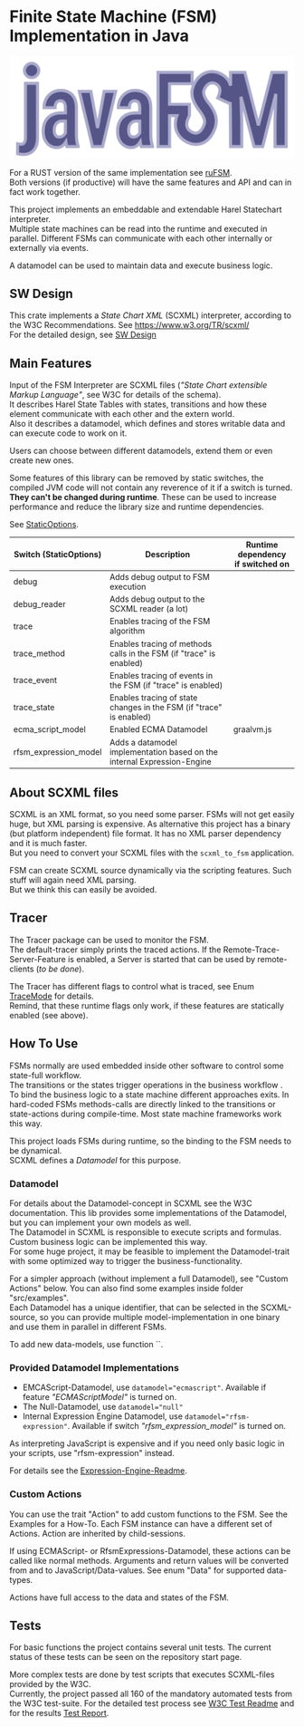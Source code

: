 # Finite State Machine (FSM) Implementation in Java

![logo](logo.svg)


For a RUST version of the same implementation see [ruFSM](https://github.com/BWeng20/ruFSM).<br>
Both versions (if productive) will have the same features and API and can in fact work together.

This project implements an embeddable and extendable Harel Statechart interpreter.</br>
Multiple state machines can be read into the runtime and executed in parallel.
Different FSMs can communicate with each other internally or externally via events.

A datamodel can be used to maintain data and execute business logic.

## SW Design

This crate implements a _State Chart XML_ (SCXML) interpreter, according to the W3C Recommendations. See https://www.w3.org/TR/scxml/</br>
For the detailed design, see [SW Design](SW_Design.md)

## Main Features

Input of the FSM Interpreter are SCXML files (_"State Chart extensible Markup Language"_, see W3C for details of the schema).<br>
It describes Harel State Tables with states, transitions and how these element communicate with each other and the extern world.<br>
Also it describes a datamodel, which defines and stores writable data and can execute code to work on it.

Users can choose between different datamodels, extend them or even create new ones.

Some features of this library can be removed by static switches, 
the compiled JVM code will not contain any reverence of it if a switch is turned.<br>
<b>They can't be changed during runtime</b>. These can be used to increase performance and reduce the library size 
and runtime dependencies.

See [StaticOptions](src/main/java/com/bw/fsm/StaticOptions.java).

| Switch (StaticOptions) | Description                                                             | Runtime dependency<br/>if switched on |
|------------------------|-------------------------------------------------------------------------|---------------------------------------|
| debug                  | Adds debug output to FSM execution                                      |                                       |
| debug_reader           | Adds debug output to the SCXML reader (a lot)                           |                                       |
| trace                  | Enables tracing of the FSM algorithm                                    |                                       |
| trace_method           | Enables tracing of methods calls in the FSM (if "trace" is enabled)     |                                       |
| trace_event            | Enables tracing of events in the FSM (if "trace" is enabled)            |                                       |
| trace_state            | Enables tracing of state changes in the FSM (if "trace" is enabled)     |                                       |
| ecma_script_model      | Enabled ECMA Datamodel                                                  | graalvm.js                            |
| rfsm_expression_model  | Adds a datamodel implementation based on the internal Expression-Engine |                                       |


## About SCXML files

SCXML is an XML format, so you need some parser. FSMs will not get easily huge, but XML parsing is expensive.
As alternative this project has a binary (but platform independent) file format. 
It has no XML parser dependency and it is much faster.</br>
But you need to convert your SCXML files with the `scxml_to_fsm` application.

FSM can create SCXML source dynamically via the scripting features. Such stuff will again need XML parsing.<br>
But we think this can easily be avoided.

## Tracer

The Tracer package can be used to monitor the FSM.<br/>
The default-tracer simply prints the traced actions. If the Remote-Trace-Server-Feature is enabled, a Server is
started that can be used by remote-clients (_to be done_).

The Tracer has different flags to control what is traced, see Enum [TraceMode](src/main/java/com/bw/fsm/tracer/TraceMode.java) for details.<br>
Remind, that these runtime flags only work, if these features are statically enabled (see above).

## How To Use

FSMs normally are used embedded inside other software to control some state-full workflow.<br/>
The transitions or the states trigger operations in the business workflow .  
To bind the business logic to a state machine different approaches exits. In hard-coded FSMs methods-calls are directly
linked to the transitions or state-actions during compile-time. Most state machine frameworks work this way.<br/>

This project loads FSMs during runtime, so the binding to the FSM needs to be dynamical.<br/>
SCXML defines a _Datamodel_ for this purpose.

### Datamodel

For details about the Datamodel-concept in SCXML see the W3C documentation. This lib provides some implementations of
the Datamodel, but you can implement your own models as well.<br/>
The Datamodel in SCXML is responsible to execute scripts and formulas. Custom business logic can be implemented this way.<br/>
For some huge project, it may be feasible to implement the Datamodel-trait with some optimized way to trigger the
business-functionality.<br/>

For a simpler approach (without implement a full Datamodel), see "Custom Actions" below.
You can also find some examples inside folder "src/examples".<br/>
Each Datamodel has a unique identifier, that can be selected in the SCXML-source, so you can provide multiple model-implementation in
one binary and use them in parallel in different FSMs.

To add new data-models, use function ``.

### Provided Datamodel Implementations

+ EMCAScript-Datamodel, use `datamodel="ecmascript"`. Available if feature _"ECMAScriptModel"_ is turned on.
+ The Null-Datamodel, use `datamodel="null"`
+ Internal Expression Engine Datamodel, use `datamodel="rfsm-expression"`. Available if switch _"rfsm_expression_model"_ is turned on.

As interpreting JavaScript is expensive and if you need only basic logic in your scripts, 
use "rfsm-expression" instead.

For details see the [Expression-Engine-Readme](src/main/java/com/bw/fsm/expression_engine/README.md).

### Custom Actions

You can use the trait "Action" to add custom functions to the FSM. See the Examples for a How-To.
Each FSM instance can have a different set of Actions. Action are inherited by child-sessions.

If using ECMAScript- or RfsmExpressions-Datamodel, these actions can be called like normal methods.
Arguments and return values will be converted from and to JavaScript/Data-values. See enum "Data" for supported data-types.

Actions have full access to the data and states of the FSM.

## Tests

For basic functions the project contains several unit tests. The current status of these tests can be seen on the
repository start page.

More complex tests are done by test scripts that executes SCXML-files provided by the W3C.</br>
Currently, the project passed all 160 of the mandatory automated tests from the W3C test-suite.
For the detailed test process see [W3C Test Readme](W3C_TESTS_README.md) and for the results [Test Report](w3ctest/REPORT.MD).
